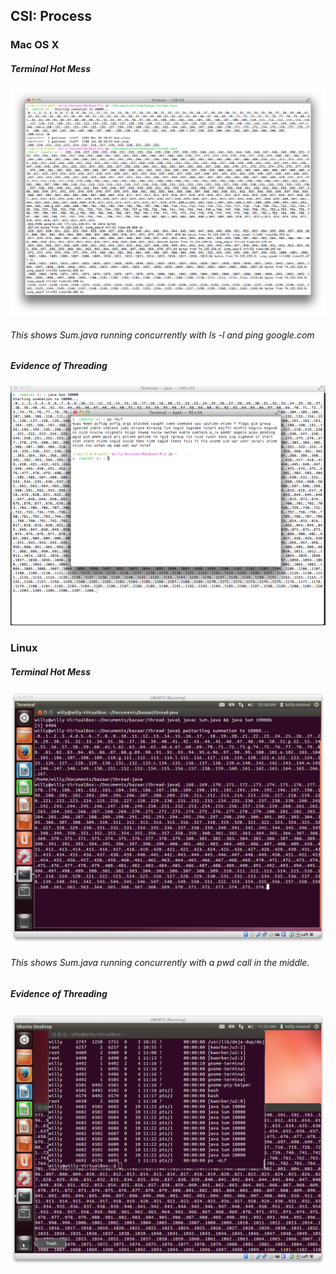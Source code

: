 ## CSI: Process

### Mac OS X

##### Terminal Hot Mess
<img src="mac_terminal_hot_mess.png"></img>
###### This shows Sum.java running concurrently with ls -l and ping google.com

##### Evidence of Threading
<img src="mac_threading.png"></img>

### Linux

##### Terminal Hot Mess
<img src="linux_terminal_hot_mess.png"></img>
###### This shows Sum.java running concurrently with a pwd call in the middle.


##### Evidence of Threading
<img src="linux_threading.png"></img>
